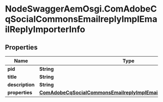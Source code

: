 # NodeSwaggerAemOsgi.ComAdobeCqSocialCommonsEmailreplyImplEmailReplyImporterInfo

## Properties

Name | Type | Description | Notes
------------ | ------------- | ------------- | -------------
**pid** | **String** |  | [optional] 
**title** | **String** |  | [optional] 
**description** | **String** |  | [optional] 
**properties** | [**ComAdobeCqSocialCommonsEmailreplyImplEmailReplyImporterProperties**](ComAdobeCqSocialCommonsEmailreplyImplEmailReplyImporterProperties.md) |  | [optional] 


